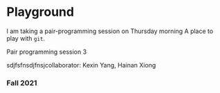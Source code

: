 # Playground
I am taking a pair-programming session on Thursday morning
A place to play with `git`.

Pair programming session 3

sdjfsfnsdjfnsjcollaborator: Kexin Yang, Hainan Xiong

### Fall 2021
